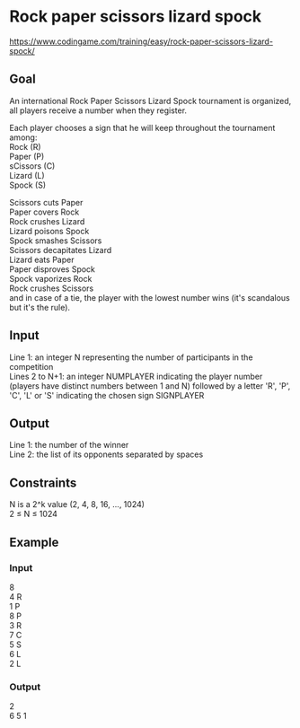 # Rock paper scissors lizard spock
https://www.codingame.com/training/easy/rock-paper-scissors-lizard-spock/

## Goal
An international Rock Paper Scissors Lizard Spock tournament is organized, all players receive a number when they register.

Each player chooses a sign that he will keep throughout the tournament among: <br>
Rock (R) <br>
Paper (P) <br>
sCissors (C) <br>
Lizard (L) <br>
Spock (S)

Scissors cuts Paper <br>
Paper covers Rock <br>
Rock crushes Lizard <br>
Lizard poisons Spock <br>
Spock smashes Scissors <br>
Scissors decapitates Lizard <br>
Lizard eats Paper <br>
Paper disproves Spock <br>
Spock vaporizes Rock <br>
Rock crushes Scissors <br>
and in case of a tie, the player with the lowest number wins (it's scandalous but it's the rule).

## Input
Line 1: an integer N representing the number of participants in the competition <br>
Lines 2 to N+1: an integer NUMPLAYER indicating the player number (players have distinct numbers between 1 and N) followed by a letter 'R', 'P', 'C', 'L' or 'S' indicating the chosen sign SIGNPLAYER

## Output
Line 1: the number of the winner <br>
Line 2: the list of its opponents separated by spaces

## Constraints
N is a 2^k value (2, 4, 8, 16, ..., 1024) <br>
2 ≤ N ≤ 1024

## Example
### Input
8 <br>
4 R <br>
1 P <br>
8 P <br>
3 R <br>
7 C <br>
5 S <br>
6 L <br>
2 L

### Output
2 <br>
6 5 1

